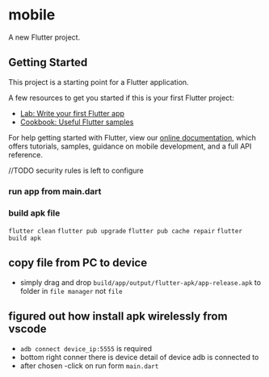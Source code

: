 # mobile

A new Flutter project.

## Getting Started

This project is a starting point for a Flutter application.

A few resources to get you started if this is your first Flutter project:

- [Lab: Write your first Flutter app](https://flutter.dev/docs/get-started/codelab)
- [Cookbook: Useful Flutter samples](https://flutter.dev/docs/cookbook)

For help getting started with Flutter, view our
[online documentation](https://flutter.dev/docs), which offers tutorials,
samples, guidance on mobile development, and a full API reference.

//TODO security rules is left to configure

### run app from main.dart

### build apk file

`flutter clean`
`flutter pub upgrade`
`flutter pub cache repair`
`flutter build apk`

## copy file from PC to device

- simply drag and drop `build/app/output/flutter-apk/app-release.apk` to folder in `file manager` not `file`

## figured out how install apk wirelessly from vscode

- `adb connect device_ip:5555` is required
- bottom right conner there is device detail of device adb is connected to
- after chosen
  -click on run form `main.dart`
